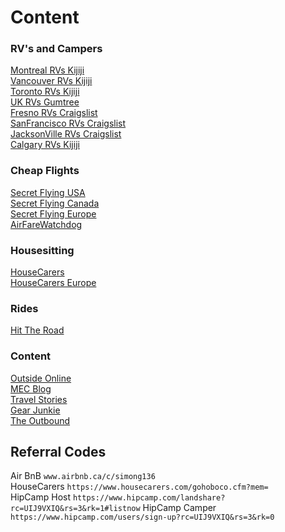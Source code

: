 # Content 

### RV's and Campers
[Montreal RVs Kijiji](http://www.kijiji.ca/b-vr-motorise/ville-de-montreal/c333l1700281?price=__5000&siteLocale=en_CA)  
[Vancouver RVs Kijiji](http://www.kijiji.ca/b-rv-motorhome/greater-vancouver-area/c333l80003?price=__5000)  
[Toronto RVs Kijiji](http://www.kijiji.ca/b-rv-motorhome/gta-greater-toronto-area/c333l1700272?price=__5000)  
[UK RVs Gumtree](https://www.gumtree.com/search?page=1&guess_search_category=campervans-motorhomes&sort=date&q=&distance=0.0001&search_category=campervans-motorhomes&search_location=uk&vehicle_make=&vehicle_model=&vehicle_registration_year=&vehicle_mileage=&seller_type=&vehicle_body_type=&vehicle_fuel_type=&vehicle_transmission=&vehicle_engine_size=&min_price=&max_price=4000)  
[Fresno RVs Craigslist](http://fresno.craigslist.org/search/rva?max_price=5000)  
[SanFrancisco RVs Craigslist](http://sfbay.craigslist.org/search/rva?max_price=5000)  
[JacksonVille RVs Craigslist](https://jacksonville.craigslist.org/search/rva?max_price=5000)  
[Calgary RVs Kijiji](http://www.kijiji.ca/b-rv-motorhome/calgary/c333l1700199?price=__5000)  

### Cheap Flights
[Secret Flying USA](http://www.secretflying.com/usa-deals/)  
[Secret Flying Canada](http://www.secretflying.com/canada-deals/)  
[Secret Flying Europe](http://www.secretflying.com/euro-deals/)  
[AirFareWatchdog](http://www.airfarewatchdog.com/top-50-fares/)  

### Housesitting
[HouseCarers](https://www.housecarers.com)  
[HouseCarers Europe](https://www.housecarers.com/advanced-search-results-housesit.cfm?when=&dateformatin=dd-mm-yy&co=Europe&sta=&cd=&ci=&SearchType=location)

### Rides
[Hit The Road](http://hittheroad.ca/htr/roadtrips.html)  

### Content
[Outside Online](http://www.outsideonline.com/)  
[MEC Blog](https://www.mec.ca/en/blog/)  
[Travel Stories](http://www.thetravelstories.com/)  
[Gear Junkie](https://gearjunkie.com/)  
[The Outbound](https://www.theoutbound.com/)  

## Referral Codes
Air BnB `www.airbnb.ca/c/simong136`  
HouseCarers `https://www.housecarers.com/gohoboco.cfm?mem=`  
HipCamp Host `https://www.hipcamp.com/landshare?rc=UIJ9VXIQ&rs=3&rk=1#listnow`
HipCamp Camper `https://www.hipcamp.com/users/sign-up?rc=UIJ9VXIQ&rs=3&rk=0`
